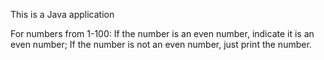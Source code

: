 This is a Java application

For numbers from 1-100:
If the number is an even number, indicate it is an even number;
If the number is not an even number, just print the number.